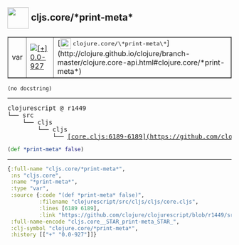 ## <img width="48px" valign="middle" src="http://i.imgur.com/Hi20huC.png"> cljs.core/\*print-meta\*

 <table border="1">
<tr>
<td>var</td>
<td><a href="https://github.com/cljsinfo/api-refs/tree/0.0-927"><img valign="middle" alt="[+] 0.0-927" src="https://img.shields.io/badge/+-0.0--927-lightgrey.svg"></a> </td>
<td>
[<img height="24px" valign="middle" src="http://i.imgur.com/1GjPKvB.png"> <samp>clojure.core/\*print-meta\*</samp>](http://clojure.github.io/clojure/branch-master/clojure.core-api.html#clojure.core/*print-meta*)
</td>
</tr>
</table>

 <samp>
</samp>

```
(no docstring)
```

---

 <pre>
clojurescript @ r1449
└── src
    └── cljs
        └── cljs
            └── <ins>[core.cljs:6189-6189](https://github.com/clojure/clojurescript/blob/r1449/src/cljs/cljs/core.cljs#L6189-L6189)</ins>
</pre>

```clj
(def *print-meta* false)
```


---

```clj
{:full-name "cljs.core/*print-meta*",
 :ns "cljs.core",
 :name "*print-meta*",
 :type "var",
 :source {:code "(def *print-meta* false)",
          :filename "clojurescript/src/cljs/cljs/core.cljs",
          :lines [6189 6189],
          :link "https://github.com/clojure/clojurescript/blob/r1449/src/cljs/cljs/core.cljs#L6189-L6189"},
 :full-name-encode "cljs.core__STAR_print-meta_STAR_",
 :clj-symbol "clojure.core/*print-meta*",
 :history [["+" "0.0-927"]]}

```

